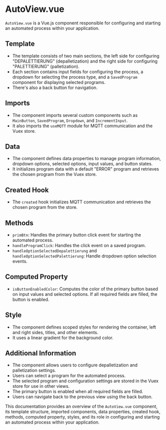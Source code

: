 # AutoView.vue

`AutoView.vue` is a Vue.js component responsible for configuring and starting an automated process within your application.

## Template

- The template consists of two main sections, the left side for configuring "DEPALETTIERUNG" (depalletization) and the right side for configuring "PALETTIERUNG" (palletization).
- Each section contains input fields for configuring the process, a dropdown for selecting the process type, and a `SavedProgram` component for displaying selected programs.
- There's also a back button for navigation.

## Imports

- The component imports several custom components such as `MainButton`, `SavedProgram`, `Dropdown`, and `IncrementInput`.
- It also imports the `useMQTT` module for MQTT communication and the Vuex store.

## Data

- The component defines data properties to manage program information, dropdown options, selected options, input values, and button states.
- It initializes program data with a default "ERROR" program and retrieves the chosen program from the Vuex store.

## Created Hook

- The `created` hook initializes MQTT communication and retrieves the chosen program from the store.

## Methods

- `primBtn`: Handles the primary button click event for starting the automated process.
- `handleProgramClick`: Handles the click event on a saved program.
- `handleOptionSelectedDepalettierung` and `handleOptionSelectedPalettierung`: Handle dropdown option selection events.

## Computed Property

- `isButtonEnabledColor`: Computes the color of the primary button based on input values and selected options. If all required fields are filled, the button is enabled.

## Style

- The component defines scoped styles for rendering the container, left and right sides, titles, and other elements.
- It uses a linear gradient for the background color.

## Additional Information

- The component allows users to configure depalletization and palletization settings.
- Users can select a program for the automated process.
- The selected program and configuration settings are stored in the Vuex store for use in other views.
- The primary button is enabled when all required fields are filled.
- Users can navigate back to the previous view using the back button.

This documentation provides an overview of the `AutoView.vue` component, its template structure, imported components, data properties, created hook, methods, computed property, styles, and its role in configuring and starting an automated process within your application.